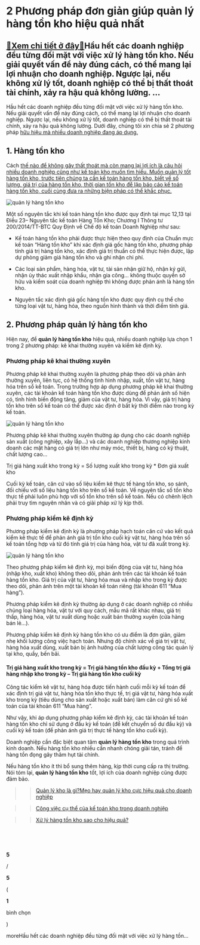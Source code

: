 2 Phương pháp đơn giản giúp quản lý hàng tồn kho hiệu quả nhất
==============================================================

[:gift:Xem chi tiết ở đây:gift:](https://hddtvn.com/2-phuong-phap-don-gian-giup-quan-ly-hang-ton-kho-hieu-qua-nhat/)Hầu hết các doanh nghiệp đều từng đối mặt với việc xử lý hàng tồn kho. Nếu giải quyết vấn đề này đúng cách, có thể mang lại lợi nhuận cho doanh nghiệp. Ngược lại, nếu không xử lý tốt, doanh nghiệp có thể bị thất thoát tài chính, xảy ra hậu quả không lường. …
------------------------------------------------------------------------------------------------------------------------------------------------------------------------------------------------------------------------------------------------------------------

Hầu hết các doanh nghiệp đều từng đối mặt với việc xử lý hàng tồn kho. Nếu giải quyết vấn đề này đúng cách, có thể mang lại lợi nhuận cho doanh nghiệp. Ngược lại, nếu không xử lý tốt, doanh nghiệp có thể bị thất thoát tài chính, xảy ra hậu quả không lường. Dưới đây, chúng tôi xin chia sẻ 2 phương pháp  [hữu hiệu mà nhiều doanh nghiệp đang áp dụng.](#)


**1. Hàng tồn kho**
-------------------


Cách [thế nào để không gây thất thoát mà còn mang lại lợi ích là câu hỏi nhiều doanh nghiệp cũng như kế toán kho muốn tìm hiểu. Muốn quản lý tốt hàng tồn kho, trước tiên chúng ta cần kế toán hàng tồn kho, biết về số lượng, giá trị của hàng tồn kho, thời gian tồn kho để lập báo cáo kế toán hàng tồn kho, cuối cùng đưa ra những biện pháp có thể khắc phục.](#)


![quản lý hàng tồn kho](https://hddtvn.com/wp-content/uploads/2021/01/ban-dang-mat-tien-vi-khong-biet-quan-ly-hang-ton-kho-1.jpg)


Một số nguyên tắc khi kế toán hàng tồn kho được quy định tại mục 12,13 tại Điều 23– Nguyên tắc kế toán Hàng Tồn Kho; Chương I Thông tư 200/2014/TT-BTC Quy Định về Chế độ kế toán Doanh Nghiệp như sau:




* Kế toán hàng tồn kho phải được thực hiện theo quy định của Chuẩn mực kế toán “Hàng tồn kho” khi xác định giá gốc hàng tồn kho, phương pháp tính giá trị hàng tồn kho, xác định giá trị thuần có thể thực hiện được, lập dự phòng giảm giá hàng tồn kho và ghi nhận chi phí.

* Các loại sản phẩm, hàng hóa, vật tư, tài sản nhận giữ hộ, nhận ký gửi, nhận ủy thác xuất nhập khẩu, nhận gia công… không thuộc quyền sở hữu và kiểm soát của doanh nghiệp thì không được phản ánh là hàng tồn kho.

* Nguyên tắc xác định giá gốc hàng tồn kho được quy định cụ thể cho từng loại vật tư, hàng hóa, theo nguồn hình thành và thời điểm tính giá.



**2. Phương pháp quản lý hàng tồn kho**
---------------------------------------


Hiện nay, để **quản lý hàng tồn kho** hiệu quả, nhiều doanh nghiệp lựa chọn 1 trong 2 phương pháp: kê khai thường xuyên và kiểm kê định kỳ.


### **Phương pháp kê khai thường xuyên**


Phương pháp kê khai thường xuyên là phương pháp theo dõi và phản ánh thường xuyên, liên tục, có hệ thống tình hình nhập, xuất, tồn vật tư, hàng hóa trên sổ kế toán. Trong trường hợp áp dụng phương pháp kê khai thường xuyên, các tài khoản kế toán hàng tồn kho được dùng để phản ánh số hiện có, tình hình biến động tăng, giảm của vật tư, hàng hóa. Vì vậy, giá trị hàng tồn kho trên sổ kế toán có thể được xác định ở bất kỳ thời điểm nào trong kỳ kế toán.


![quản lý hàng tồn kho](https://hddtvn.com/wp-content/uploads/2021/01/Inventory.jpg)


Phương pháp kê khai thường xuyên thường áp dụng cho các doanh nghiệp sản xuất (công nghiệp, xây lắp…) và các doanh nghiệp thương nghiệp kinh doanh các mặt hàng có giá trị lớn như máy móc, thiết bị, hàng có kỹ thuật, chất lượng cao…


Trị giá hàng xuất kho trong kỳ = Số lượng xuất kho trong kỳ * Đơn giá xuất kho


Cuối kỳ kế toán, căn cứ vào số liệu kiểm kê thực tế hàng tồn kho, so sánh, đối chiếu với số liệu hàng tồn kho trên sổ kế toán. Về nguyên tắc số tồn kho thực tế phải luôn phù hợp với số tồn kho trên sổ kế toán. Nếu có chênh lệch phải truy tìm nguyên nhân và có giải pháp xử lý kịp thời.


### **Phương pháp kiểm kê định kỳ**


Phương pháp kiểm kê định kỳ là phương pháp hạch toán căn cứ vào kết quả kiểm kê thực tế để phản ánh giá trị tồn kho cuối kỳ vật tư, hàng hóa trên sổ kế toán tổng hợp và từ đó tính giá trị của hàng hóa, vật tư đã xuất trong kỳ.


![quản lý hàng tồn kho ](https://hddtvn.com/wp-content/uploads/2021/01/quản-lý-hàng-tồn-kho-1.png)


Theo phương pháp kiểm kê định kỳ, mọi biến động của vật tư, hàng hóa (nhập kho, xuất kho) không theo dõi, phản ánh trên các tài khoản kế toán hàng tồn kho. Giá trị của vật tư, hàng hóa mua và nhập kho trong kỳ được theo dõi, phản ánh trên một tài khoản kế toán riêng (tài khoản 611 “Mua hàng”).


Phương pháp kiểm kê định kỳ thường áp dụng ở các doanh nghiệp có nhiều chủng loại hàng hóa, vật tư với quy cách, mẫu mã rất khác nhau, giá trị thấp, hàng hóa, vật tư xuất dùng hoặc xuất bán thường xuyên (cửa hàng bán lẻ…). 


Phương pháp kiểm kê định kỳ hàng tồn kho có ưu điểm là đơn giản, giảm nhẹ khối lượng công việc hạch toán. Nhưng độ chính xác về giá trị vật tư, hàng hóa xuất dùng, xuất bán bị ảnh hưởng của chất lượng công tác quản lý tại kho, quầy, bến bãi.


#### **Trị giá hàng xuất kho trong kỳ = Trị giá hàng tồn kho đầu kỳ + Tổng trị giá hàng nhập kho trong kỳ – Trị giá hàng tồn kho cuối kỳ**


Công tác kiểm kê vật tư, hàng hóa được tiến hành cuối mỗi kỳ kế toán để xác định trị giá vật tư, hàng hóa tồn kho thực tế, trị giá vật tư, hàng hóa xuất kho trong kỳ (tiêu dùng cho sản xuất hoặc xuất bán) làm căn cứ ghi sổ kế toán của tài khoản 611 “Mua hàng”. 


Như vậy, khi áp dụng phương pháp kiểm kê định kỳ, các tài khoản kế toán hàng tồn kho chỉ sử dụng ở đầu kỳ kế toán (để kết chuyển số dư đầu kỳ) và cuối kỳ kế toán (để phản ánh giá trị thực tế hàng tồn kho cuối kỳ).


Doanh nghiệp cần đặc biệt quan tâm **quản lý hàng tồn kho** trong quá trình kinh doanh. Nếu hàng tồn kho nhiều cần nhanh chóng giải tán, tránh để hàng tồn đọng gây thâm hụt tài chính.


Nếu hàng tồn kho ít thì bổ sung thêm hàng, kịp thời cung cấp ra thị trường. Nói tóm lại, **quản lý hàng tồn kho** tốt, lợi ích của doanh nghiệp cũng được đảm bảo.


>> [Quản lý kho là gì?Mẹo hay quản lý kho cực hiệu quả cho doanh nghiệp](#)  

>> [Công việc cụ thể của kế toán kho trong doanh nghiệp](#)  

>> [Xử lý hàng tồn kho sao cho hiệu quả?](#)


 


 








































**5**  

/  

**5**  

(  

**1**  

  

 bình chọn   

)


moreHầu hết các doanh nghiệp đều từng đối mặt với việc xử lý hàng tồn…

